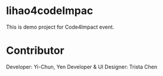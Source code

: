 # lihao4codeImpac
This is demo project for Code4Impact event.

# Contributor
Developer: Yi-Chun, Yen
Developer & UI Designer: Trista Chen
